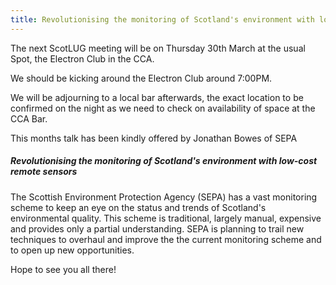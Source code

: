 ```yaml
---
title: Revolutionising the monitoring of Scotland's environment with low-cost remote sensors
---
```


The next ScotLUG meeting will be on Thursday 30th March at the usual Spot, the Electron Club in the CCA.

We should be kicking around the Electron Club around 7:00PM.

We will be adjourning to a local bar afterwards, the exact location to be confirmed on the night as we need to check on availability of space at the CCA Bar.

This months talk has been kindly offered by Jonathan Bowes of SEPA

##### Revolutionising the monitoring of Scotland's environment with low-cost remote sensors

The Scottish Environment Protection Agency (SEPA) has a vast monitoring scheme to keep an eye on the status and trends of Scotland's environmental quality. This scheme is traditional, largely manual, expensive and provides only a partial understanding. SEPA is planning to trail new techniques to overhaul and improve the the current monitoring scheme and to open up new opportunities.

Hope to see you all there!
